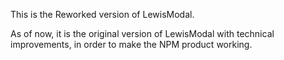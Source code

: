 This is the Reworked version of LewisModal.

As of now, it is the original version of LewisModal with technical
improvements, in order to make the NPM product working.
